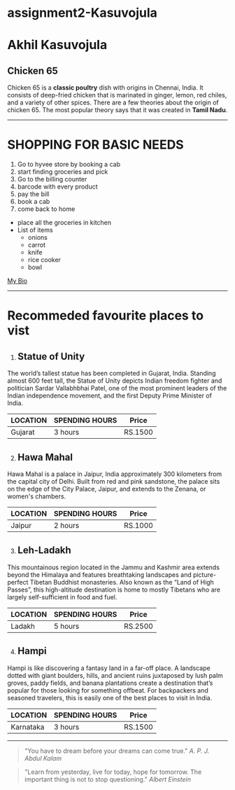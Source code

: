 # assignment2-Kasuvojula
# Akhil Kasuvojula
## Chicken 65
Chicken 65 is a **classic poultry** dish with origins in Chennai, India. It consists of deep-fried chicken that is marinated in ginger, lemon, red chiles, and a variety of other spices. There are a few theories about the origin of chicken 65. The most popular theory says that it was created in **Tamil Nadu**.

***

# SHOPPING FOR BASIC NEEDS
1. Go to hyvee store by booking a cab
2. start finding groceries and pick
3. Go to the billing counter
4. barcode with every product
5. pay the bill
6. book a cab
7. come back to home
*  place all the groceries in kitchen
* List of items
     * onions
     * carrot
     * knife
     * rice cooker
     * bowl

[My Bio](https://github.com/akhilkasuvojula/assignment2-Kasuvojula/blob/main/AboutMe.md)


***

# Recommeded favourite places to vist

1. ## Statue of Unity
The world’s tallest statue has been completed in Gujarat, India. Standing almost 600 feet tall, the Statue of Unity depicts Indian freedom fighter and politician Sardar Vallabhbhai Patel, one of the most prominent leaders of the Indian independence movement, and the first Deputy Prime Minister of India.

| LOCATION | SPENDING HOURS | Price |
| --- | ---------- | -------|
| Gujarat | 3 hours | RS.1500 |

2. ## Hawa Mahal
Hawa Mahal is a palace in Jaipur, India approximately 300 kilometers from the capital city of Delhi. Built from red and pink sandstone, the palace sits on the edge of the City Palace, Jaipur, and extends to the Zenana, or women's chambers.

| LOCATION | SPENDING HOURS | Price |
| --- | ---------- | -------|
| Jaipur | 2 hours | RS.1000 |

3. ## Leh-Ladakh
This mountainous region located in the Jammu and Kashmir area extends beyond the Himalaya and features breathtaking landscapes and picture-perfect Tibetan Buddhist monasteries. Also known as the “Land of High Passes”, this high-altitude destination is home to mostly Tibetans who are largely self-sufficient in food and fuel.

| LOCATION | SPENDING HOURS | Price |
| --- | ---------- | -------|
| Ladakh | 5 hours | RS.2500 |

4. ## Hampi
 Hampi is like discovering a fantasy land in a far-off place. A landscape dotted with giant boulders, hills, and ancient ruins juxtaposed by lush palm groves, paddy fields, and banana plantations create a destination that’s popular for those looking for something offbeat. For backpackers and seasoned travelers, this is easily one of the best places to visit in India. 

| LOCATION | SPENDING HOURS | Price |
| --- | ---------- | -------|
| Karnataka | 3 hours | RS.1500 |


***

>"You have to dream before your dreams can come true."
*A. P. J. Abdul Kalam*

>"Learn from yesterday, live for today, hope for tomorrow. The important thing is not to stop questioning."
*Albert Einstein*





